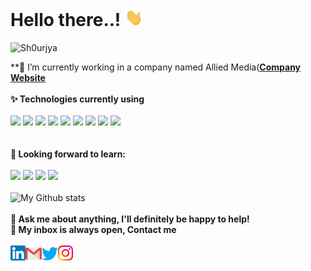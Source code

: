 
<h1> Hello there..! <img src="https://github.com/Sh0urjya/Sh0urjya/blob/master/Hi.gif" width="29px"> </h1>
<p align="left"> <img src=https://komarev.com/ghpvc/?username=Sh0urjya alt=Sh0urjya> </p>

**🔭 I’m currently working in a company named Allied Media(<a href="https://www.baar.ai"><b>Company Website</b> </a>
<br>
<br>
**✨ Technologies currently using** <br>
<br>
<code><a href="https://www.python.org/" target="_blank"><img height="50" src="https://www.vectorlogo.zone/logos/python/python-ar21.svg"></a></code>
<code><a href="https://www.tensorflow.org/" target="_blank"><img height="50" src="https://www.vectorlogo.zone/logos/tensorflow/tensorflow-ar21.svg"></a></code>
<code><a href="https://pytorch.org/" target="_blank"><img height="50" src="https://www.vectorlogo.zone/logos/pytorch/pytorch-ar21.svg"></a></code>
<code><a href="https://jupyter.org/" target="_blank"><img height="50" src="https://www.vectorlogo.zone/logos/jupyter/jupyter-ar21.svg"></a></code>
<code><a href="https://analytics.google.com/" target="_blank"><img height="50" src="https://www.vectorlogo.zone/logos/google_analytics/google_analytics-ar21.svg"></a></code>
<code><a href="https://git-scm.com/" target="_blank"><img height="50" src="https://www.vectorlogo.zone/logos/git-scm/git-scm-ar21.svg"></a></code>
<code><a href="https://www.mysql.com/" target="_blank"><img height="50" src="https://www.vectorlogo.zone/logos/mysql/mysql-ar21.svg"></a></code>
<code><a href="https://www.sqlite.org/" target="_blank"><img height="50" src="https://www.vectorlogo.zone/logos/sqlite/sqlite-ar21.svg"></a></code>
<code><a href="https://www.json.org/" target="_blank"><img height="50" src="https://www.vectorlogo.zone/logos/json/json-ar21.svg"></a></code>
<br>
<br>
<br>
**🌱 Looking forward to learn:** <br>
<br>
<code><a href="https://www.javascript.com/" target="_blank"><img height="50" src="https://www.vectorlogo.zone/logos/javascript/javascript-ar21.svg"></a></code>
<code><a href="https://reactjs.org/" target="_blank"><img height="50" src="https://www.vectorlogo.zone/logos/reactjs/reactjs-ar21.svg"></a></code>
<code><a href="https://cloud.google.com/" target="_blank"><img height="50" src="https://www.vectorlogo.zone/logos/google_cloud/google_cloud-ar21.svg"></a></code>
<code><a href="https://aws.amazon.com/" target="_blank"><img height="50" src="https://www.vectorlogo.zone/logos/amazon_aws/amazon_aws-ar21.svg"></a></code>
<br>
<br>
![My Github stats](https://github-readme-stats.vercel.app/api?username=Sh0urjya&show_icons=true&hide_border=true)
<br>
<br>
**💬 Ask me about anything, I'll definitely be happy to help!** <br>
**💬 My inbox is always open, Contact me**
<br>
<br> 
  <a href="https://in.linkedin.com/in/sh0urjya/" target="_blank">
   <img align="left" alt="Piyush Pravin | Linkedin" width="24px" src="https://github.com/Sh0urjya/Sh0urjya//blob/master/Linkedin.svg" />
  </a>
  <a href="mailto:shourjyaghosh.2@gmail.com" target="_blank">
    <img align="left" alt="Shourjya Ghosh | Gmail" width="26px" src="https://github.com/Sh0urjya/Sh0urjya/blob/master/Gmail.svg" />
  </a>
  <a href="https://twitter.com/Shourjya_G" target="_blank">
    <img align="left" alt="Shourjya Ghosh | Twitter" width="26px" src="https://github.com/Sh0urjya/Sh0urjya//blob/master/Twitter.svg" />
  </a>
  <a href="https://www.instagram.com/chicken_kosha/" target="_blank">
    <img align="left" alt="Shourjya Ghosh | Instagram" width="24px" src="https://github.com/Sh0urjya/Sh0urjya/blob/master/Instagram.svg"  />
  </a>


<!--
**Visitor Count :**
<br>

![Visitor Count](https://profile-counter.glitch.me/{Sh0urjya}/count.svg) 
-->

